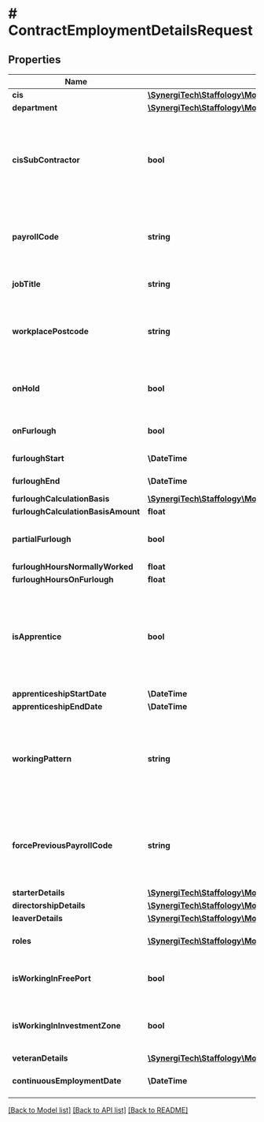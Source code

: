 # # ContractEmploymentDetailsRequest

## Properties

Name | Type | Description | Notes
------------ | ------------- | ------------- | -------------
**cis** | [**\SynergiTech\Staffology\Model\ContractCisDetailsRequest**](ContractCisDetailsRequest.md) |  | [optional]
**department** | [**\SynergiTech\Staffology\Model\ContractDepartmentRequest**](ContractDepartmentRequest.md) |  | [optional]
**cisSubContractor** | **bool** | Set to True if this Employee is a CIS Subcontractor. The &#x60;&#x60;&#x60;Cis&#x60;&#x60;&#x60; property contains further information | [optional]
**payrollCode** | **string** | The Employees Payroll Code. Must be unique within the Employer. |
**jobTitle** | **string** | Job Title of Primary role of the Employee | [optional]
**workplacePostcode** | **string** | Set the workplace postcode, ensuring it is no longer than 10 characters. | [optional]
**onHold** | **bool** | Set to true to temporarily exclude the employee from payruns | [optional]
**onFurlough** | **bool** | Set to true if the employee is on furlough. | [optional]
**furloughStart** | **\DateTime** | Furlough Start Date. | [optional]
**furloughEnd** | **\DateTime** | Furlough End Date. | [optional]
**furloughCalculationBasis** | [**\SynergiTech\Staffology\Model\FurloughCalculationBasis**](FurloughCalculationBasis.md) |  | [optional]
**furloughCalculationBasisAmount** | **float** |  | [optional]
**partialFurlough** | **bool** | Set to true if the employee is partially furloughed. | [optional]
**furloughHoursNormallyWorked** | **float** |  | [optional]
**furloughHoursOnFurlough** | **float** |  | [optional]
**isApprentice** | **bool** | Set to True if this Employee is an apprentice. This affects the calculations for National Minimum Wage | [optional]
**apprenticeshipStartDate** | **\DateTime** |  | [optional]
**apprenticeshipEndDate** | **\DateTime** |  | [optional]
**workingPattern** | **string** | Used when calculating payments for Leave.  If null then the default Working Pattern is used | [optional]
**forcePreviousPayrollCode** | **string** | If this property has a non-empty value then a change of Payroll code will be declared on the next FPS. | [optional]
**starterDetails** | [**\SynergiTech\Staffology\Model\ContractStarterDetails**](ContractStarterDetails.md) |  | [optional]
**directorshipDetails** | [**\SynergiTech\Staffology\Model\ContractDirectorshipDetails**](ContractDirectorshipDetails.md) |  | [optional]
**leaverDetails** | [**\SynergiTech\Staffology\Model\ContractLeaverDetails**](ContractLeaverDetails.md) |  | [optional]
**roles** | [**\SynergiTech\Staffology\Model\ContractEmployeeRoleItem[]**](ContractEmployeeRoleItem.md) | List of Roles held by Employee | [optional]
**isWorkingInFreePort** | **bool** | Flag indicating the employee is employed in a Freeport | [optional]
**isWorkingInInvestmentZone** | **bool** | Flag indicating the employee is employed in an Investment Zone | [optional]
**veteranDetails** | [**\SynergiTech\Staffology\Model\ContractVeteranDetails**](ContractVeteranDetails.md) |  | [optional]
**continuousEmploymentDate** | **\DateTime** | Date of continuous employment | [optional]

[[Back to Model list]](../../README.md#models) [[Back to API list]](../../README.md#endpoints) [[Back to README]](../../README.md)
